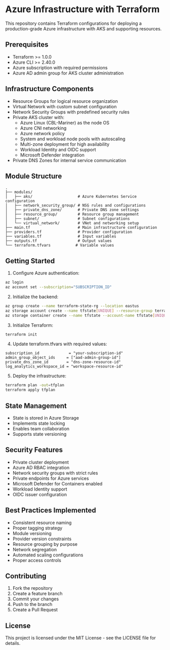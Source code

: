 # Azure Infrastructure with Terraform

This repository contains Terraform configurations for deploying a production-grade Azure infrastructure with AKS and supporting resources.

## Prerequisites

- Terraform >= 1.0.0
- Azure CLI >= 2.40.0
- Azure subscription with required permissions
- Azure AD admin group for AKS cluster administration

## Infrastructure Components

- Resource Groups for logical resource organization
- Virtual Network with custom subnet configuration
- Network Security Groups with predefined security rules
- Private AKS cluster with:
  - Azure Linux (CBL-Mariner) as the node OS
  - Azure CNI networking
  - Azure network policy
  - System and workload node pools with autoscaling
  - Multi-zone deployment for high availability
  - Workload Identity and OIDC support
  - Microsoft Defender integration
- Private DNS Zones for internal service communication

## Module Structure

```
.
├── modules/
│   ├── aks/                    # Azure Kubernetes Service configuration
│   ├── network_security_group/ # NSG rules and configurations
│   ├── private_dns_zone/       # Private DNS zone settings
│   ├── resource_group/         # Resource group management
│   ├── subnet/                 # Subnet configurations
│   └── virtual_network/        # VNet and networking setup
├── main.tf                     # Main infrastructure configuration
├── providers.tf                # Provider configuration
├── variables.tf                # Input variables
├── outputs.tf                  # Output values
└── terraform.tfvars           # Variable values
```

## Getting Started

1. Configure Azure authentication:
```bash
az login
az account set --subscription="SUBSCRIPTION_ID"
```

2. Initialize the backend:
```bash
az group create --name terraform-state-rg --location eastus
az storage account create --name tfstate[UNIQUE] --resource-group terraform-state-rg --sku Standard_LRS
az storage container create --name tfstate --account-name tfstate[UNIQUE]
```

3. Initialize Terraform:
```bash
terraform init
```

4. Update terraform.tfvars with required values:
```hcl
subscription_id             = "your-subscription-id"
admin_group_object_ids     = ["aad-admin-group-id"]
private_dns_zone_id        = "dns-zone-resource-id"
log_analytics_workspace_id = "workspace-resource-id"
```

5. Deploy the infrastructure:
```bash
terraform plan -out=tfplan
terraform apply tfplan
```

## State Management

- State is stored in Azure Storage
- Implements state locking
- Enables team collaboration
- Supports state versioning

## Security Features

- Private cluster deployment
- Azure AD RBAC integration
- Network security groups with strict rules
- Private endpoints for Azure services
- Microsoft Defender for Containers enabled
- Workload Identity support
- OIDC issuer configuration

## Best Practices Implemented

- Consistent resource naming
- Proper tagging strategy
- Module versioning
- Provider version constraints
- Resource grouping by purpose
- Network segregation
- Automated scaling configurations
- Proper access controls

## Contributing

1. Fork the repository
2. Create a feature branch
3. Commit your changes
4. Push to the branch
5. Create a Pull Request

## License

This project is licensed under the MIT License - see the LICENSE file for details.